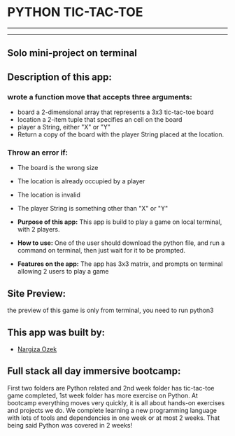 # PYTHON TIC-TAC-TOE
---
___
## Solo mini-project on terminal 

## Description of this app:

### wrote a function move that accepts three arguments:

* board a 2-dimensional array that represents a 3x3 tic-tac-toe board
* location a 2-item tuple that specifies an cell on the board
* player a String, either "X" or "Y"
* Return a copy of the board with the player String placed at the location.

### Throw an error if:

* The board is the wrong size
* The location is already occupied by a player
* The location is invalid
* The player String is something other than "X" or "Y"

 * __Purpose of this app:__ This app is build to play a game on local terminal, with 2 players.
 
 * __How to use:__ One of the user should download the python file, and run a command on terminal, then just wait for it to be prompted.  
 
* __Features on the app:__ The app has 3x3 matrix, and prompts on terminal allowing 2 users to play a game

## Site Preview:
the preview of this game is only from terminal, you need to run python3 

## This app was built by:
* [Nargiza Ozek](https://naku.dev)

## Full stack all day immersive bootcamp: 
First two folders are Python related and 2nd week folder has tic-tac-toe game completed, 1st week folder has more exercise on Python. At bootcamp everything moves very quickly, it is all about hands-on exercises and projects we do. We complete learning  a new programming language with lots of tools and dependencies in one week or at most 2 weeks. That being said Python was covered in 2 weeks!



